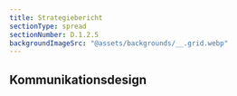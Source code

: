 ```yaml
---
title: Strategiebericht
sectionType: spread
sectionNumber: D.1.2.5
backgroundImageSrc: "@assets/backgrounds/__.grid.webp"
---
```


## Kommunikationsdesign
